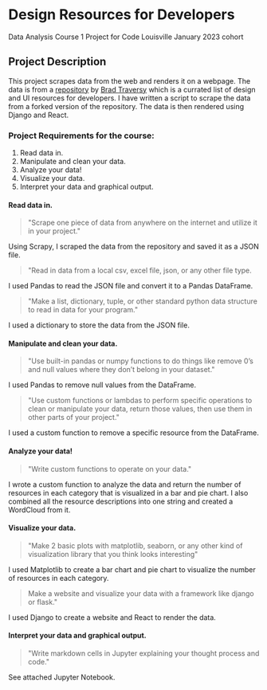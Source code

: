 # Design Resources for Developers
Data Analysis Course 1 Project for Code Louisville January 2023 cohort

## Project Description
This project scrapes data from the web and renders it on a webpage. The data is from a [repository](https://github.com/bradtraversy/design-resources-for-developers) by [Brad Traversy](https://github.com/bradtraversy/) which is a currated list of design and UI resources for developers. I have written a script to scrape the data from a forked version of the repository. The data is then rendered using Django and React.

### Project Requirements for the course:

1. Read data in.
2. Manipulate and clean your data.
3. Analyze your data!
4. Visualize your data.
5. Interpret your data and graphical output.

#### Read data in.

>"Scrape one piece of data from anywhere on the internet and utilize it in your project."

Using Scrapy, I scraped the data from the repository and saved it as a JSON file. 

>"Read in data from a local csv, excel file, json, or any other file type.

I used Pandas to read the JSON file and convert it to a Pandas DataFrame.

>"Make a list, dictionary, tuple, or other standard python data structure to read in data for your program."

I used a dictionary to store the data from the JSON file.


#### Manipulate and clean your data.

>"Use built-in pandas or numpy functions to do things like remove 0’s and null values where they don’t belong in your dataset."

I used Pandas to remove null values from the DataFrame.

>"Use custom functions or lambdas to perform specific operations to clean or manipulate your data, return those values, then use them in other parts of your project."

I used a custom function to remove a specific resource from the DataFrame.

#### Analyze your data!

>"Write custom functions to operate on your data."

I wrote a custom function to analyze the data and return the number of resources in each category that is visualized in a bar and pie chart. I also combined all the resource descriptions into one string and created a WordCloud from it.

#### Visualize your data.

>"Make 2 basic plots with matplotlib, seaborn, or any other kind of visualization library that you think looks interesting"

I used Matplotlib to create a bar chart and pie chart to visualize the number of resources in each category.

>Make a website and visualize your data with a framework like django or flask."

I used Django to create a website and React to render the data.

#### Interpret your data and graphical output.

>"Write markdown cells in Jupyter explaining your thought process and code."

See attached Jupyter Notebook.